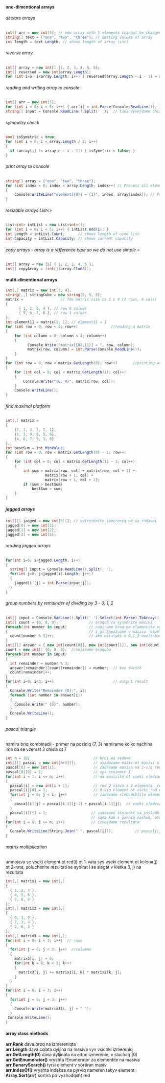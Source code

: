#### one-dimentional arrays
###### declare arrays
```C#
int[] arr = new int[5]; // new array with 5 elements (cannot be changed)
string[] text = {"one", "two", "three"}; // setting values of array
int length = text.Length; // shows length of array (int)
```
###### reverse array
```C#
int[] array = new int[] {1, 2, 3, 4, 5, 6};
int[] reversed = new int[array.Length];
for (int i=o; i<array.Length; i++) { reversed[array.Length - i - 1] = array[i]; }
```
###### reading and writing array to console
```C#
int[] arr = new int[5];
for (int i = 0; i < 5; i++) { arr[i] = int.Parse(Console.ReadLine()); }
string[] input = Console.ReadLine().Split(' ');  // taka vyvejdame chisla ot tipa - 1 2 3 5 7 8
```
###### symmetry check
```C#
bool isSymetric = true;
for (int i = 0; i < array.Length / 2; i++)
{
  if (array[i] != array[n - i - 1]) { isSymetric = false; }
}
```
###### print array to console
```C#
string[] array = {"one", "two", "three"};
for (int index = 0; index < array.Length; index++) // Process all elements of the array
{
    Console.WriteLine("element[{0}] = {1}", index, array[index]); // Print each element on a separate line
}
```
###### resizable arrays List<>
```C#
List<int> intList = new List<int>();
for (int i = 0; i < 5; i++) { intList.Add(i); }
int Length = intList.Count;      // shows length of used list
int Capacity = intList.Capacity; // shows current capacity
```
###### copy arrays - array is a refference type so we do not use simple =
```C#
int[] array = new [5] { 1, 2, 3, 4, 5 };
int[] copyArray = (int[])array.Clone();
```
#### multi-dimentional arrays
```C#
int[,] matrix = new int[3, 4];
string[,,] stringCube = new string[5, 5, 5];
matrix =                 // The matrix size is 2 x 4 (2 rows, 4 cols)
{
      { 1, 2, 3, 4 }, // row 0 values
      { 5, 6, 7, 8 }, // row 1 values
}; 
int element11 = matrix[1, 1]; // element11 = 1
for (int row = 0; row < 2; row++)               //reading a matrix
{
    for (int column = 0; column < 4; column++)
    {
          Console.Write("matrix[{0},{1}] = ", row, column);
          matrix[row, column] = int.Parse(Console.ReadLine());
    }
}
for (int row = 0; row < matrix.GetLength(0); row++)       //printing a matrix
{
    for (int col = 0; col < matrix.GetLength(1); col++)
    {
        Console.Write("{0, 4}", matrix[row, col]);
    }
    Console.WriteLine();
}
```
###### find maximal platform
```C#
int[,] matrix =
{
    {7, 1, 3, 3, 2, 1},
    {1, 3, 9, 8, 5, 6},
    {4, 6, 7, 9, 1, 0}
};
int bestSum = int.MinValue;
for (int row = 0; row < matrix.GetLength(0) - 1; row++)
{
    for (int col = 0; col < matrix.GetLength(1) - 1; col++)
    {
        int sum = matrix[row, col] + matrix[row, col + 1] +
                  matrix[row + 1, col] +
                  matrix[row + 1, col + 1];
        if (sum > bestSum)
            bestSum = sum;
    }
}
```
##### jagged arrays
```C#
int[][] jagged = new int[3][]; // vytreshnite izmereniq ne se zadavat
jagged[0] = new int[3];
jagged[1] = new int[2];
jagged[2] = new int[5];
````
###### reading jagged arrays
```C#
for(int i=0; i<jagged.Length; i++)
{
  string[] input = Console.ReadLine().Split(' '); 
  for(int j=0; j<jagged[i].Length; j++;)
  {
    jagged[i][j] = int.Parse(input[j]);
  }
}
```
###### group numbers by remainder of dividing by 3 - 0, 1, 2
```C#
int[] input = Console.RadLine().Split(' ').Select(int.Parse).ToArray(); // another way to input
int[] count = {0, 0, 0};              // broqch za vynshnite masivi
foreach(int number in input)          // namirame broq na elementite vyv vseki ot vynshnite masivi
{                                     // i gi zapazvame v masiva 'count'
  count[number % 3]++;                // ako ostatyka e 0,1,2 uvelichavame syotvetnoto chislo v count
}
int[][] answer = { new int[count[0]], new int[count[1]], new int[count[2]] };
count = new int[] {0, 0, 0};  //nulirame broqcha
foreach(int number in input)
{
  int remainder = number % 3;
  answer[remainder][count[remainder]] = number;  // bez switch
  count[remainder]++;
}
for(int i=0; i<3; i++)                           // output result
{
  Console.Write("Remainder {0}:", i);
  foreach (int number in answer[i])
  {
    Console.Write(" {0}", number);
  }
  Console.WriteLine();
}
```
###### pascal triangle
namira briq kombinacii - primer na poziciq (7, 3) namirame kolko nachina ima da se vzemat 3 chisla ot 7
```C#
int n = 10;                             // broi na redove
int[][] pascal = new int[n+1][];        // syzdavame masiv ot masivi s n+1 na broi redove
pascal[0] = new int[1];                 // zadavame masiva na 1-viq red
pascal[0][0] = 1;                       // sys stoinost 1
for(int i = 1; i <= n; i++)             // na masivite ot vseki sledvasht red dobavqme po oshte 1 element
{                                       
  pascal[i] = new int[i + 1];           // red 2 stava s 3 elementa, red 5 stava s 6 elementa i t.n.
  pascal[i][0] = 1;                     // 0-viq element ot vseki red e 1
  for(int j = 0; j < i; j++)            // zadavame sledvashtite elementi na vseki red s cikal
  {
    pascal[i][j] = pascal[i-1][j-1] + pascal[i-1][j];  // vseki sledvsaht element e sbora ot tezi nad nego
  }
  pascal[i][i] = 1;                    // zadavame stoinost na posledniq element 
}                                      // nqma kak s gorniq nashin, otdqsno e prazno
for(int i = 0; i <= n; i++)            // izvejdame rezultata
{
  Console.WriteLine(String.Join(" ", pascal[i]));          // pascal[i] sa vsichki masivi
}
```
###### matrix multiplication
umnojava se vseki element ot red(i) ot 1-vata sys vseki element ot kolona(j) ot 2-rata, 
poluchenite rezultati se sybirat i se slagat v kletka (i, j) na rezultata
```C#
int[,] matrix1 = new int[,]
{
  { 1, 2, 3 },
  { 4, 5, 6 },
  { 7, 8, 9 }
};
int[,] matrix2 = new int[,]
{
  { 0, 1, 0 },
  { 7, 3, 4 },
  { 2, 6, 3 }
};
int[,] matrix3 = new int[,];
for(int i = 0; i < 3; i++)  // rows
{
  for(int j = 0; j < 3; j++)  //columns
  {
    matrix3[i, j] = 0;
    for(int k = 0; k < 3; k++)
    {
      matrix3[i, j] += matrix1[i, k] * matrix2[k, j];
    }
  }
}
for(int i = 0; i < 3; i++)
{
  for(int j = 0; j < 3; j++)
  {
    Console.Write(matrix3[i, j] + " ");
  }
 Console.WriteLine(); 
}
```
#### array class methods
**arr.Rank**                 dava broq na izmereniqta  
**arr.Length**               dava cqlata dyljina na masiva vyv vsichki izmereniq  
**arr.GetLength(0)**         dava dyljinata na edno izmerenie, v sluchaq (0)  
**arr.GetEnumerator()**      vryshta IEnumerator za elementite na masiva  
**arr.BunarySearch()**       tyrsi element v sortiran masiv  
**arr.IndexOf()**            vryshta indeksa na pyrviq nameren takyv element  
**Array.Sort(arr)**          sortira po vyzhodqsht red
